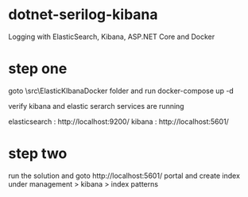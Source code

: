 # dotnet-serilog-kibana
Logging with ElasticSearch, Kibana, ASP.NET Core and Docker


# step one
goto \src\ElasticKIbanaDocker folder and run
docker-compose up -d

verify kibana and elastic serarch services are running 

elasticsearch : http://localhost:9200/
kibana : http://localhost:5601/

# step two
run the solution and goto http://localhost:5601/ portal and create index under management > kibana > index patterns 




